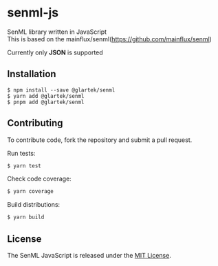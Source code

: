 # senml-js

SenML library written in JavaScript  
This is based on the mainflux/senml(https://github.com/mainflux/senml)  

Currently only **JSON** is supported  

## Installation

```
$ npm install --save @glartek/senml
$ yarn add @glartek/senml
$ pnpm add @glartek/senml
```

## Contributing

To contribute code, fork the repository and submit a pull request.  

Run tests:

```bash
$ yarn test
```

Check code coverage:

```bash
$ yarn coverage
```

Build distributions:

```bash
$ yarn build
```

## License

The SenML JavaScript is released under the [MIT License](https://opensource.org/licenses/MIT).